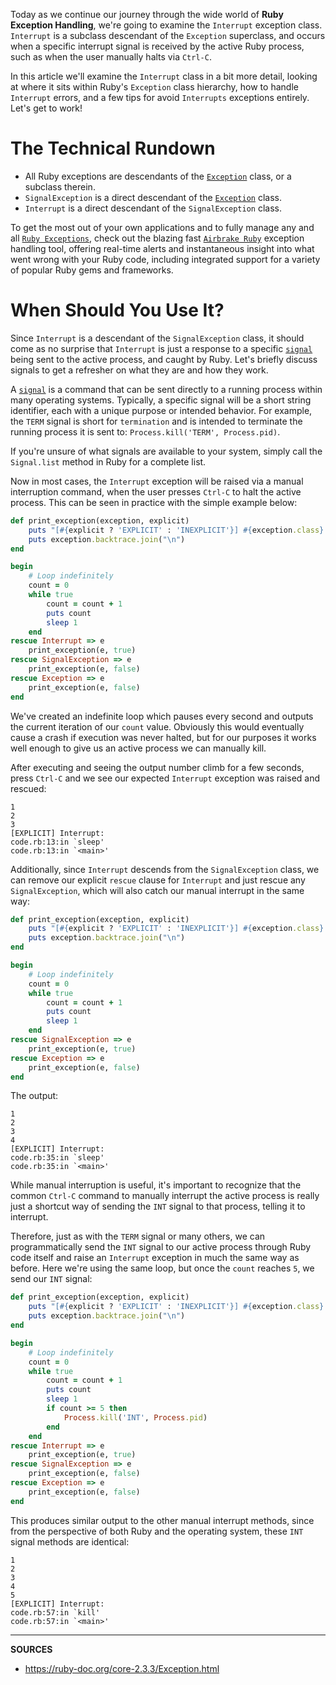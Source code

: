 Today as we continue our journey through the wide world of __Ruby Exception Handling__, we're going to examine the `Interrupt` exception class. `Interrupt` is a subclass descendant of the `Exception` superclass, and occurs when a specific interrupt signal is received by the active Ruby process, such as when the user manually halts via `Ctrl-C`.

In this article we'll examine the `Interrupt` class in a bit more detail, looking at where it sits within Ruby's `Exception` class hierarchy, how to handle `Interrupt` errors, and a few tips for avoid `Interrupts` exceptions entirely.  Let's get to work!

# The Technical Rundown

- All Ruby exceptions are descendants of the [`Exception`] class, or a subclass therein.
- `SignalException` is a direct descendant of the [`Exception`] class.
- `Interrupt` is a direct descendant of the `SignalException` class.

To get the most out of your own applications and to fully manage any and all [`Ruby Exceptions`], check out the blazing fast [`Airbrake Ruby`] exception handling tool, offering real-time alerts and instantaneous insight into what went wrong with your Ruby code, including integrated support for a variety of popular Ruby gems and frameworks.

# When Should You Use It?

Since `Interrupt` is a descendant of the `SignalException` class, it should come as no surprise that `Interrupt` is just a response to a specific [`signal`] being sent to the active process, and caught by Ruby.  Let's briefly discuss signals to get a refresher on what they are and how they work.

A [`signal`] is a command that can be sent directly to a running process within many operating systems.  Typically, a specific signal will be a short string identifier, each with a unique purpose or intended behavior.  For example, the `TERM` signal is short for `termination` and is intended to terminate the running process it is sent to: `Process.kill('TERM', Process.pid)`.

If you're unsure of what signals are available to your system, simply call the `Signal.list` method in Ruby for a complete list.

Now in most cases, the `Interrupt` exception will be raised via a manual interruption command, when the user presses `Ctrl-C` to halt the active process.  This can be seen in practice with the simple example below:

```ruby
def print_exception(exception, explicit)
    puts "[#{explicit ? 'EXPLICIT' : 'INEXPLICIT'}] #{exception.class}: #{exception.message}"
    puts exception.backtrace.join("\n")
end

begin
    # Loop indefinitely
    count = 0
    while true
        count = count + 1
        puts count
        sleep 1
    end
rescue Interrupt => e
    print_exception(e, true)
rescue SignalException => e
    print_exception(e, false)
rescue Exception => e
    print_exception(e, false)
end
```

We've created an indefinite loop which pauses every second and outputs the current iteration of our `count` value.  Obviously this would eventually cause a crash if execution was never halted, but for our purposes it works well enough to give us an active process we can manually kill.

After executing and seeing the output number climb for a few seconds, press `Ctrl-C` and we see our expected `Interrupt` exception was raised and rescued:

```
1
2
3
[EXPLICIT] Interrupt:
code.rb:13:in `sleep'
code.rb:13:in `<main>'
```

Additionally, since `Interrupt` descends from the `SignalException` class, we can remove our explicit `rescue` clause for `Interrupt` and just rescue any `SignalException`, which will also catch our manual interrupt in the same way:

```ruby
def print_exception(exception, explicit)
    puts "[#{explicit ? 'EXPLICIT' : 'INEXPLICIT'}] #{exception.class}: #{exception.message}"
    puts exception.backtrace.join("\n")
end

begin
    # Loop indefinitely
    count = 0
    while true
        count = count + 1
        puts count
        sleep 1
    end
rescue SignalException => e
    print_exception(e, true)
rescue Exception => e
    print_exception(e, false)
end
```

The output:

```
1
2
3
4
[EXPLICIT] Interrupt:
code.rb:35:in `sleep'
code.rb:35:in `<main>'
```

While manual interruption is useful, it's important to recognize that the common `Ctrl-C` command to manually interrupt the active process is really just a shortcut way of sending the `INT` signal to that process, telling it to interrupt.

Therefore, just as with the `TERM` signal or many others, we can programmatically send the `INT` signal to our active process through Ruby code itself and raise an `Interrupt` exception in much the same way as before.  Here we're using the same loop, but once the `count` reaches `5`, we send our `INT` signal:

```ruby
def print_exception(exception, explicit)
    puts "[#{explicit ? 'EXPLICIT' : 'INEXPLICIT'}] #{exception.class}: #{exception.message}"
    puts exception.backtrace.join("\n")
end

begin
    # Loop indefinitely
    count = 0
    while true
        count = count + 1
        puts count
        sleep 1
        if count >= 5 then
            Process.kill('INT', Process.pid)
        end
    end
rescue Interrupt => e
    print_exception(e, true)
rescue SignalException => e
    print_exception(e, false)
rescue Exception => e
    print_exception(e, false)
end
```

This produces similar output to the other manual interrupt methods, since from the perspective of both Ruby and the operating system, these `INT` signal methods are identical:

```
1
2
3
4
5
[EXPLICIT] Interrupt:
code.rb:57:in `kill'
code.rb:57:in `<main>'
```

[`Exception`]: https://ruby-doc.org/core-2.3.3/Exception.html
[`Ruby Exceptions`]: https://airbrake.io/blog/ruby-exception-handling/ruby-exception-classes
[`Airbrake Ruby`]: https://airbrake.io/languages/ruby_exception_handling
[`signal`]: https://ruby-doc.org/core-2.3.3/Signal.html

--------------------------------------------------------------------------------

__SOURCES__

- https://ruby-doc.org/core-2.3.3/Exception.html
